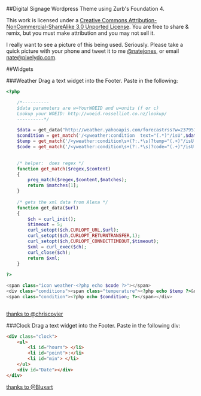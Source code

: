 ##Digital Signage Wordpress Theme using Zurb's Foundation 4.

This work is licensed under a [Creative Commons Attribution-NonCommercial-ShareAlike 3.0 Unported License](http://creativecommons.org/licenses/by-nc/3.0/).
You are free to share & remix, but you must make attribution and you may not sell it.

I really want to see a picture of this being used. Seriously. Please take a quick picture with your phone and tweet it to me [@natejones](https://twitter.com/natejones), or email [nate@pixelydo.com](mailto:nate@pixelydo.com).


##Widgets

###Weather
Drag a text widget into the Footer. Paste in the following:
```php
<?php

	/*----------
	$data parameters are w=YourWOEID and u=units (f or c)
	Lookup your WOEID: http://woeid.rosselliot.co.nz/lookup/
	----------*/

	$data = get_data("http://weather.yahooapis.com/forecastrss?w=2379574&u=f");
	$condition = get_match('/<yweather:condition  text="(.*)"/isU',$data);
	$temp = get_match('/<yweather:condition\s+(?:.*\s)?temp="(.+)"/isU',$data);
	$code = get_match('/<yweather:condition\s+(?:.*\s)?code="(.+)"/isU',$data);

	
	/* helper:  does regex */  
	function get_match($regex,$content)  
	{  
		preg_match($regex,$content,$matches);  
		return $matches[1];  
	}
	
	/* gets the xml data from Alexa */
	function get_data($url)
	{
		$ch = curl_init();
		$timeout = 5;
		curl_setopt($ch,CURLOPT_URL,$url);
		curl_setopt($ch,CURLOPT_RETURNTRANSFER,1);
		curl_setopt($ch,CURLOPT_CONNECTTIMEOUT,$timeout);
		$xml = curl_exec($ch);
		curl_close($ch);
		return $xml;
	}
	
?>

<span class="icon weather-<?php echo $code ?>"></span>
<div class="conditions"><span class="temperature"><?php echo $temp ?>&deg;</span>
<span class="condition"><?php echo $condition; ?></span></div>
	
```
[thanks to @chriscoyier](http://css-tricks.com/using-weather-data-to-change-your-websites-apperance-through-php-and-css/)


###Clock
Drag a text widget into the Footer. Paste in the following div:

```html
<div class="clock">
	<ul>
		<li id="hours"> </li>
		<li id="point">:</li>
		<li id="min"> </li>
	</ul>
	<div id="Date"></div>
</div>
```
[thanks to @Bluxart](http://www.alessioatzeni.com/blog/css3-digital-clock-with-jquery)

